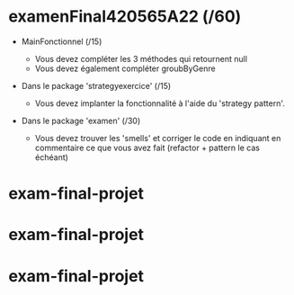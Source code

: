# examenFinal420565A22 (/60)

- MainFonctionnel (/15)

  - Vous devez compléter les 3 méthodes qui retournent null
  - Vous devez également compléter groubByGenre
  
- Dans le package 'strategyexercice' (/15)

  - Vous devez implanter la fonctionnalité à l'aide du 'strategy pattern'.
  
- Dans le package 'examen' (/30)
 
  - Vous devez trouver les 'smells' et corriger le code en indiquant en commentaire ce que vous avez fait (refactor + pattern le cas échéant)
  
# exam-final-projet
# exam-final-projet
# exam-final-projet
